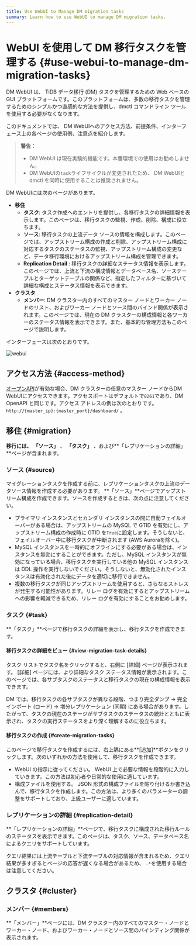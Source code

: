 ```yaml
---
title: Use WebUI to Manage DM migration tasks
summary: Learn how to use WebUI to manage DM migration tasks.
---
```


# WebUI を使用して DM 移行タスクを管理する {#use-webui-to-manage-dm-migration-tasks}

DM WebUI は、 TiDB データ移行 (DM) タスクを管理するための Web ベースの GUI プラットフォームです。このプラットフォームは、多数の移行タスクを管理するためのシンプルかつ直感的な方法を提供し、dmctl コマンドライン ツールを使用する必要がなくなります。

このドキュメントでは、 DM WebUIへのアクセス方法、前提条件、インターフェース上の各ページの使用例、注意点を紹介します。

> **警告：**
>
> -   DM WebUI は現在実験的機能です。本番環境での使用はお勧めしません。
> -   DM WebUIの`task`ライフサイクルが変更されたため、 DM WebUIと dmctl を同時に使用することは推奨されません。

DM WebUIには次のページがあります。

-   **移住**
    -   **タスク**: タスク作成へのエントリを提供し、各移行タスクの詳細情報を表示します。このページは、移行タスクの監視、作成、削除、構成に役立ちます。
    -   **ソース**: 移行タスクの上流データ ソースの情報を構成します。このページでは、アップストリーム構成の作成と削除、アップストリーム構成に対応するタスクのステータスの監視、アップストリーム構成の変更など、データ移行環境におけるアップストリーム構成を管理できます。
    -   **Replication Detail** : 移行タスクの詳細なステータス情報を表示します。このページでは、上流と下流の構成情報とデータベース名、ソーステーブルとターゲットテーブルの関係など、指定したフィルターに基づいて詳細な構成とステータス情報を表示できます。
-   **クラスタ**
    -   **メンバー**: DM クラスター内のすべてのマスター ノードとワーカー ノードのリスト、およびワーカー ノードとソース間のバインド関係が表示されます。このページでは、現在の DM クラスターの構成情報と各ワーカーのステータス情報を表示できます。また、基本的な管理方法もこのページで説明します。

インターフェースは次のとおりです。

![webui](https://docs-download.pingcap.com/media/images/docs/dm/dm-webui-preview-en.png)

## アクセス方法 {#access-method}

[オープンAPI](/dm/dm-open-api.md#maintain-dm-clusters-using-openapi)が有効な場合、DM クラスターの任意のマスター ノードからDM WebUIにアクセスできます。アクセスポートはデフォルトで`8261`であり、DM OpenAPI と同じです。アクセス アドレスの例は次のとおりです。 `http://{master_ip}:{master_port}/dashboard/` 。

## 移住 {#migration}

**移行には、** **「ソース」** 、 **「タスク」** 、および**「レプリケーションの詳細」**ページが含まれます。

### ソース {#source}

マイグレーションタスクを作成する前に、レプリケーションタスクの上流のデータソース情報を作成する必要があります。 **「ソース」**ページでアップストリーム構成を作成できます。ソースを作成するときは、次の点に注意してください。

-   プライマリ インスタンスとセカンダリ インスタンスの間に自動フェイルオーバーがある場合は、アップストリームの MySQL で GTID を有効にし、アップストリーム構成の作成時に GTID を`True`に設定します。そうしないと、フェイルオーバー中に移行タスクが中断されます (AWS Auroraを除く)。
-   MySQL インスタンスを一時的にオフラインにする必要がある場合は、インスタンスを無効にすることができます。ただし、MySQL インスタンスが無効になっている場合、移行タスクを実行している他の MySQL インスタンスは DDL 操作を実行しないでください。そうしないと、無効化されたインスタンスは有効化された後にデータを適切に移行できません。
-   複数の移行タスクが同じアップストリームを使用すると、さらなるストレスが発生する可能性があります。リレー ログを有効にするとアップストリームへの影響を軽減できるため、リレー ログを有効にすることをお勧めします。

### タスク {#task}

**「タスク」**ページで移行タスクの詳細を表示し、移行タスクを作成できます。

#### 移行タスクの詳細をビュー {#view-migration-task-details}

タスク リストでタスク名をクリックすると、右側に [詳細] ページが表示されます。 [詳細] ページには、より詳細なタスク ステータス情報が表示されます。このページでは、各サブタスクのステータスと移行タスクの現在の構成情報を表示できます。

DM では、移行タスクの各サブタスクが異なる段階、つまり完全ダンプ -&gt; 完全インポート (ロード) -&gt; 増分レプリケーション (同期) にある場合があります。したがって、タスクの現在のステージがサブタスクのステータスの統計とともに表示され、タスクの実行ステータスをより深く理解するのに役立ちます。

#### 移行タスクの作成 {#create-migration-tasks}

このページで移行タスクを作成するには、右上隅にある**[追加]**ボタンをクリックします。次のいずれかの方法を使用して、移行タスクを作成できます。

-   WebUI の指示に従ってください。 WebUI 上で必要な情報を段階的に入力していきます。この方法は初心者や日常的な使用に適しています。
-   構成ファイルを使用する。 JSON 形式の構成ファイルを貼り付けるか書き込んで、移行タスクを作成します。この方法は、より多くのパラメーターの調整をサポートしており、上級ユーザーに適しています。

### レプリケーションの詳細 {#replication-detail}

**「レプリケーションの詳細」**ページで、移行タスクに構成された移行ルールのステータスを表示できます。このページは、タスク、ソース、データベース名によるクエリをサポートしています。

クエリ結果には上流テーブルと下流テーブルの対応情報が含まれるため、クエリ結果が多すぎるとページの応答が遅くなる場合があるため、 `.*`を使用する場合は注意してください。

## クラスタ {#cluster}

### メンバー {#members}

**「メンバー」**ページには、DM クラスター内のすべてのマスター・ノードとワーカー・ノード、およびワーカー・ノードとソース間のバインディング関係が表示されます。
